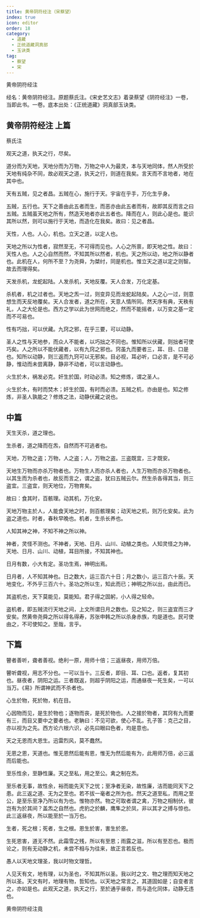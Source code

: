 ```yaml
---
title: 黄帝阴符经注（宋蔡望）
index: true
icon: editor
order: 18
category:
  - 道藏
  - 正统道藏洞真部
  - 玉诀类
tag:
  - 蔡望
  - 宋
---
```


黄帝阴符经注  

经名：黄帝阴符经注。原题蔡氏注。《宋史艺文志》着录蔡望《阴符经注》一卷，当即此书。一卷。底本出处：《正统道藏》洞真部玉诀类。  

## 黄帝阴符经注 上篇  

蔡氏注  

观天之道，执天之行，尽矣。  

道分而为天地，天地分而为万物，万物之中人为最灵，本与天地同体，然人所受於天地有纯杂不同，故必观天之道，执天之行，则道在我矣。言天而不言地者，地在其中也。  

天有五贼，见之者昌。五贼在心，施行于天。宇宙在乎手，万化生乎身。  

五贼，五行也。天下之善由此五者而生，而恶亦由此五者而有，故即其反而言之曰五贼。五贼虽天地之所有，然造天地者亦此五者也。降而在人，则此心是也。能识其所以然，则可以施行于天地，而造化在我矣。故曰：见之者昌。  

天性，人也。人心，机也。立天之道，以定人也。  

天地之所以为性者，寂然至无，不可得而见也。人心之所禀，即天地之性。故曰：天性人也。人之心自然而然，不知其所以然者，机也。天之所以动，地之所以静者也。此机在人，何所不至？为尧舜，为桀纣，同是机也。惟立天之道以定之则智。故去而理得矣。  

天发杀机，龙蛇起陆。人发杀机，天地反覆。天人合发，万化定基。  

杀机者，机之过者也。天地之炁一过，则变异见而龙蛇起陆矣。人之心一过，则意想生而天反地覆矣。天人合发者，道之所在，天意人情所同。然天序有典，天秩有礼，人之大伦是也。西方之学以此为世网而绝之，然而不能摇者，以万变之基一定而不可易也。  

性有巧拙，可以伏藏。九窍之邪，在乎三要，可以动静。  

圣人之性与天地参，而众人不能者，以巧拙之不同也。惟知所以伏藏，则拙者可使巧矣。人之所以不能伏藏者，以有九窍之邪也。窍虽九而要者三，耳、目、口是也。知所以动静，则三返而九窍可以无邪矣。目必视，耳必听，口必言，是不可必静，惟动而未尝离静，静非不动者，可以言动静也。  

火生於木，祸发必克。奸生於国，时动必溃。知之修炼，谓之圣人。  

火生於木，有时而焚木；奸生於国，有时而必溃。五贼之机，亦由是也。知之修炼，非圣人孰能之？修炼之法，动静伏藏之说也。  

## 中篇  

天生天杀，道之理也。  

生杀者，道之降而在炁，自然而不可逃者也。  

天地，万物之盗；万物，人之盗；人，万物之盗。三盗既宜，三才既安。  

天地生万物而亦杀万物者也。万物生人而亦杀人者也，人生万物而亦杀万物者也。以其生而为杀者也，故反而言之，谓之盗，犹曰五贼云尔。然生杀各得其当，则三盗宜。三盗宜，则天地位，万物育矣。  

故曰：食其时，百骸理。动其机，万化安。  

天地万物主於人，人能食天地之时，则百骸理矣；动天地之机，则万化安矣。此为盗之道也。时者，春秋早晚也。机者，生杀长养也。  

人知其神之神，不知不神之所以神。  

神者，灵怪不测也。不神者，天地、日月、山川、动植之类也。人知灵怪之为神，天地、日月、山川、动植，耳目所接，不知其神也。  

日月有数，小大有定。圣功生焉，神明出焉。  

日月者，人不知其神也。日之数大，运三百六十日；月之数小，运三百六十辰。天地变化，不外乎三百六十。圣功之所以生，知此而已；神明之所以出，由此而已。  

其盗机也，天下莫能见，莫能知。君子得之固躬，小人得之轻命。  

盗机者，即五贼流行天地之间，上文所谓日月之数也。见之知之，则三盗宜而三才安矣。然黄帝尧舜之所以得名得寿，苏张申韩之所以杀身赤族，均是道也。民可使由之，不可使知之。至哉，言乎。  

## 下篇  

瞽者善听，聋者善视。绝利一原，用师十倍；三返昼夜，用师万倍。  

瞽听聋视，用志不分也。一可以当十。三反者，即目、耳、口也。返者，复其初也。昼夜者，阴阳之运。三者既返，则超乎阴阳之运，而通昼夜一死生矣，一可以当万。《易》所谓神武而不杀者也。  

心生於物，死於物，机在目。  

心因物而见，是生於物也；逐物而丧，是死於物也。人之接於物者，其窍有九而要有三，而目又要中之要者也。老聃曰：不见可欲，使心不乱。孔子答：克己之目，亦以视为之先。西方论六根六识，必先曰眼曰色者，均是意也。  

天之无恩而大恩生。迅雷烈风，莫不蠢然。  

无恩之恩，天道也。惟无恩然后能有恩，惟无为然后能有为，此用师万倍，必三返而后能也。  

至乐性余，至静性廉。天之至私，用之至公。禽之制在炁。  

至乐者无事，故性余，裕而能先天下之忧；至净者无染，故性廉，洁而能同天下之患。此三返之道、无为之至也。若不拔一毫者之所为也。然天之道至私，而用之至公，是至乐至净乃所以有为也。惟物亦然。物之可取者谓之禽，万物之相制伏，彼岂有为於其间？盖炁之自然也。虎豹之於麟，鹰隼之於凤，非以其才之搏与惊也。此三返昼夜，所以能至於一当万也。  

生者，死之根；死者，生之根。恩生於害，害生於恩。  

生死恩害，道无不然。此霜雪之残，所以有至恩；雨露之滋，所以有至忍也。极而论之，则有无动静之机，未尝不相与为往来，故正言若反也。  

愚人以天地文理圣，我以时物文理哲。  

人见天有文，地有理，以为圣也，不知其所以圣。我以时之文、物之理而知天地之所以圣。天文有时，地理有物，哲知也。以天地之常言之，其道固如是；自变者言之，亦如是也。此观天之道，执天之行，至於通乎昼夜，而与造化同体，动静无违也。  

黄帝阴符经注竟  
